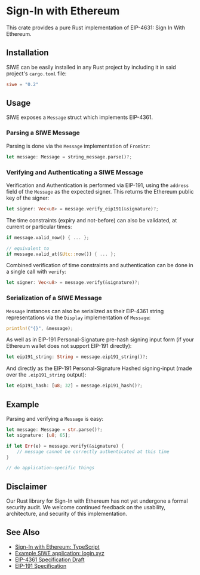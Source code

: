 # Sign-In with Ethereum

This crate provides a pure Rust implementation of EIP-4631: Sign In With Ethereum.

## Installation

SIWE can be easily installed in any Rust project by including it in said project's `cargo.toml` file:

``` toml
siwe = "0.2"
```

## Usage

SIWE exposes a `Message` struct which implements EIP-4361.

### Parsing a SIWE Message

Parsing is done via the `Message` implementation of `FromStr`:

``` rust
let message: Message = string_message.parse()?;
```

### Verifying and Authenticating a SIWE Message

Verification and Authentication is performed via EIP-191, using the `address` field of the `Message` as the expected signer. This returns the Ethereum public key of the signer:

``` rust
let signer: Vec<u8> = message.verify_eip191(&signature)?;
```

The time constraints (expiry and not-before) can also be validated, at current or particular times:

``` rust
if message.valid_now() { ... };

// equivalent to
if message.valid_at(&Utc::now()) { ... };
```

Combined verification of time constraints and authentication can be done in a single call with `verify`:

``` rust
let signer: Vec<u8> = message.verify(&signature)?;
```

### Serialization of a SIWE Message

`Message` instances can also be serialized as their EIP-4361 string representations via the `Display` implementation of `Message`:

``` rust
println!("{}", &message);
```

As well as in EIP-191 Personal-Signature pre-hash signing input form (if your Ethereum wallet does not support EIP-191 directly):

``` rust
let eip191_string: String = message.eip191_string()?;
```

And directly as the EIP-191 Personal-Signature Hashed signing-input (made over the `.eip191_string` output):

``` rust
let eip191_hash: [u8; 32] = message.eip191_hash()?;
```

## Example

Parsing and verifying a `Message` is easy:

``` rust
let message: Message = str.parse()?;
let signature: [u8; 65];

if let Err(e) = message.verify(&signature) {
    // message cannot be correctly authenticated at this time
}

// do application-specific things
```

## Disclaimer 

Our Rust library for Sign-In with Ethereum has not yet undergone a formal security 
audit. We welcome continued feedback on the usability, architecture, and security 
of this implementation.

## See Also

- [Sign-In with Ethereum: TypeScript](https://github.com/spruceid/siwe)
- [Example SIWE application: login.xyz](https://login.xyz)
- [EIP-4361 Specification Draft](https://eips.ethereum.org/EIPS/eip-4361)
- [EIP-191 Specification](https://eips.ethereum.org/EIPS/eip-191)

